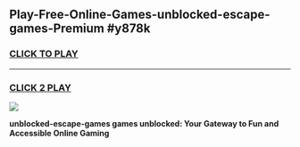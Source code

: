 
## Play-Free-Online-Games-unblocked-escape-games-Premium #y878k
<h3>
<a href="https://premium.freeplayer.one?title=unblocked-escape-games&ref=8M">CLICK TO PLAY</a></h3>
<hr>

<h3>
<a href="https://premium.freeplayer.one?title=unblocked-escape-games&ref=8M">CLICK 2 PLAY</a>
  
</h3>

<a href="https://premium.freeplayer.one?title=unblocked-escape-games&ref=8M"><img src="https://clearcache.store/games.png"></a>


**unblocked-escape-games games unblocked: Your Gateway to Fun and Accessible Online Gaming**
